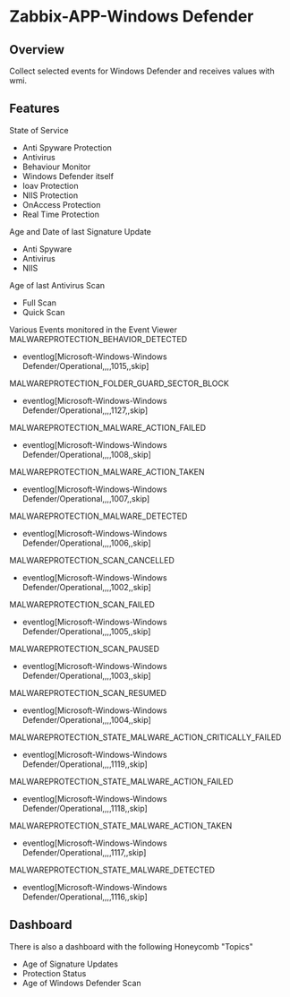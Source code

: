 # Zabbix-APP-Windows Defender

## Overview

Collect selected events for Windows Defender and receives values with wmi. 


## Features
State of Service
- Anti Spyware Protection
- Antivirus
- Behaviour Monitor
- Windows Defender itself
- Ioav Protection
- NIIS Protection
- OnAccess Protection
- Real Time Protection

Age and Date of last Signature Update
- Anti Spyware
- Antivirus
- NIIS

Age of last Antivirus Scan
- Full Scan
- Quick Scan

Various Events monitored in the Event Viewer
MALWAREPROTECTION_BEHAVIOR_DETECTED
- eventlog[Microsoft-Windows-Windows Defender/Operational,,,,1015,,skip]
	
MALWAREPROTECTION_FOLDER_GUARD_SECTOR_BLOCK
- eventlog[Microsoft-Windows-Windows Defender/Operational,,,,1127,,skip]
	
MALWAREPROTECTION_MALWARE_ACTION_FAILED
- eventlog[Microsoft-Windows-Windows Defender/Operational,,,,1008,,skip]
	
MALWAREPROTECTION_MALWARE_ACTION_TAKEN
- eventlog[Microsoft-Windows-Windows Defender/Operational,,,,1007,,skip]
	
MALWAREPROTECTION_MALWARE_DETECTED
- eventlog[Microsoft-Windows-Windows Defender/Operational,,,,1006,,skip]
	
MALWAREPROTECTION_SCAN_CANCELLED
- eventlog[Microsoft-Windows-Windows Defender/Operational,,,,1002,,skip]
	
MALWAREPROTECTION_SCAN_FAILED
- eventlog[Microsoft-Windows-Windows Defender/Operational,,,,1005,,skip]
	
MALWAREPROTECTION_SCAN_PAUSED
- eventlog[Microsoft-Windows-Windows Defender/Operational,,,,1003,,skip]
	
MALWAREPROTECTION_SCAN_RESUMED
- eventlog[Microsoft-Windows-Windows Defender/Operational,,,,1004,,skip]
	
MALWAREPROTECTION_STATE_MALWARE_ACTION_CRITICALLY_FAILED
- eventlog[Microsoft-Windows-Windows Defender/Operational,,,,1119,,skip]
	
MALWAREPROTECTION_STATE_MALWARE_ACTION_FAILED
- eventlog[Microsoft-Windows-Windows Defender/Operational,,,,1118,,skip]
	
MALWAREPROTECTION_STATE_MALWARE_ACTION_TAKEN
- eventlog[Microsoft-Windows-Windows Defender/Operational,,,,1117,,skip]
	
MALWAREPROTECTION_STATE_MALWARE_DETECTED
- eventlog[Microsoft-Windows-Windows Defender/Operational,,,,1116,,skip]


## Dashboard

There is also a dashboard with the following Honeycomb "Topics"
- Age of Signature Updates
- Protection Status
- Age of Windows Defender Scan
	

